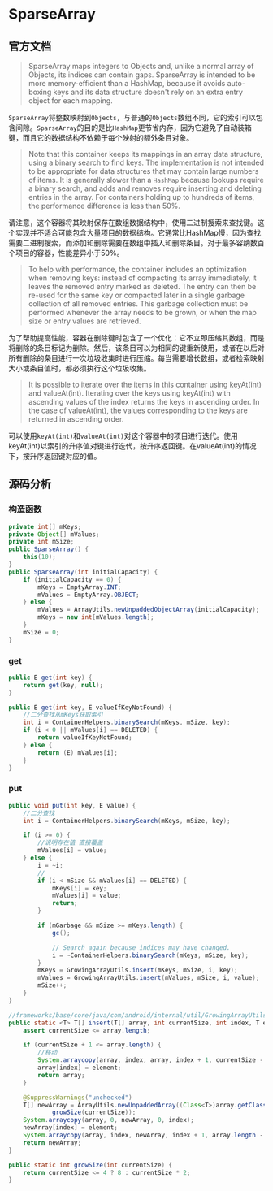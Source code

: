 # SparseArray

## 官方文档

> SparseArray maps integers to Objects and, unlike a normal array of Objects, its indices can contain gaps. SparseArray is intended to be more memory-efficient than a HashMap, because it avoids auto-boxing keys and its data structure doesn't rely on an extra entry object for each mapping.

`SparseArray`将整数映射到`Objects`，与普通的`Objects`数组不同，它的索引可以包含间隙。`SparseArray`的目的是比`HashMap`更节省内存，因为它避免了自动装箱键，而且它的数据结构不依赖于每个映射的额外条目对象。

> Note that this container keeps its mappings in an array data structure, using a binary search to find keys. The implementation is not intended to be appropriate for data structures that may contain large numbers of items. It is generally slower than a `HashMap` because lookups require a binary search, and adds and removes require inserting and deleting entries in the array. For containers holding up to hundreds of items, the performance difference is less than 50%.

请注意，这个容器将其映射保存在数组数据结构中，使用二进制搜索来查找键。这个实现并不适合可能包含大量项目的数据结构。它通常比HashMap慢，因为查找需要二进制搜索，而添加和删除需要在数组中插入和删除条目。对于最多容纳数百个项目的容器，性能差异小于50%。

> To help with performance, the container includes an optimization when removing keys: instead of compacting its array immediately, it leaves the removed entry marked as deleted. The entry can then be re-used for the same key or compacted later in a single garbage collection of all removed entries. This garbage collection must be performed whenever the array needs to be grown, or when the map size or entry values are retrieved.

为了帮助提高性能，容器在删除键时包含了一个优化：它不立即压缩其数组，而是将删除的条目标记为删除。然后，该条目可以为相同的键重新使用，或者在以后对所有删除的条目进行一次垃圾收集时进行压缩。每当需要增长数组，或者检索映射大小或条目值时，都必须执行这个垃圾收集。

> It is possible to iterate over the items in this container using keyAt\(int\) and valueAt\(int\). Iterating over the keys using keyAt\(int\) with ascending values of the index returns the keys in ascending order. In the case of valueAt\(int\), the values corresponding to the keys are returned in ascending order.

可以使用`keyAt(int)`和`valueAt(int)`对这个容器中的项目进行迭代。使用keyAt\(int\)以索引的升序值对键进行迭代，按升序返回键。在valueAt\(int\)的情况下，按升序返回键对应的值。

## 源码分析

### 构造函数

```java
private int[] mKeys; 
private Object[] mValues;
private int mSize;
public SparseArray() {
    this(10);
}
public SparseArray(int initialCapacity) {
    if (initialCapacity == 0) {
        mKeys = EmptyArray.INT;
        mValues = EmptyArray.OBJECT;
    } else {
        mValues = ArrayUtils.newUnpaddedObjectArray(initialCapacity);
        mKeys = new int[mValues.length];
    }
    mSize = 0;
}
```

### get

```java
public E get(int key) {
    return get(key, null);
}
```

```java
public E get(int key, E valueIfKeyNotFound) {
    //二分查找从mKeys获取索引
    int i = ContainerHelpers.binarySearch(mKeys, mSize, key);
    if (i < 0 || mValues[i] == DELETED) {
        return valueIfKeyNotFound;
    } else {
        return (E) mValues[i];
    }
}
```

### put

```java
public void put(int key, E value) {
    //二分查找
    int i = ContainerHelpers.binarySearch(mKeys, mSize, key);

    if (i >= 0) {
        //说明存在值 直接覆盖
        mValues[i] = value;
    } else {
        i = ~i;
        //
        if (i < mSize && mValues[i] == DELETED) {
            mKeys[i] = key;
            mValues[i] = value;
            return;
        }

        if (mGarbage && mSize >= mKeys.length) {
            gc();

            // Search again because indices may have changed.
            i = ~ContainerHelpers.binarySearch(mKeys, mSize, key);
        }
        mKeys = GrowingArrayUtils.insert(mKeys, mSize, i, key);
        mValues = GrowingArrayUtils.insert(mValues, mSize, i, value);
        mSize++;
    }
}
```

```java
//frameworks/base/core/java/com/android/internal/util/GrowingArrayUtils.java
public static <T> T[] insert(T[] array, int currentSize, int index, T element) {
    assert currentSize <= array.length;

    if (currentSize + 1 <= array.length) {
        //移动
        System.arraycopy(array, index, array, index + 1, currentSize - index);
        array[index] = element;
        return array;
    }

    @SuppressWarnings("unchecked")
    T[] newArray = ArrayUtils.newUnpaddedArray((Class<T>)array.getClass().getComponentType(),
            growSize(currentSize));
    System.arraycopy(array, 0, newArray, 0, index);
    newArray[index] = element;
    System.arraycopy(array, index, newArray, index + 1, array.length - index);
    return newArray;
}
```



```java
public static int growSize(int currentSize) {
    return currentSize <= 4 ? 8 : currentSize * 2;
}
```









